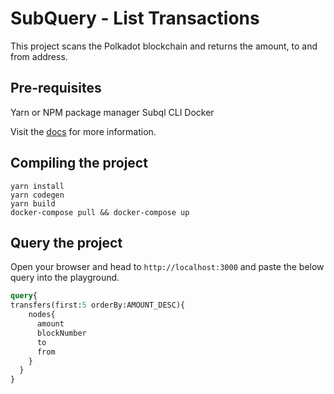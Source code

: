# SubQuery - List Transactions

This project scans the Polkadot blockchain and returns the amount, to and from address. 

## Pre-requisites

Yarn or NPM package manager
Subql CLI
Docker

Visit the [docs](https://doc.subquery.network/quickstart/helloworld-localhost.html#pre-requisites) for more information.

## Compiling the project

```
yarn install
yarn codegen
yarn build
docker-compose pull && docker-compose up
```

## Query the project

Open your browser and head to `http://localhost:3000` and paste the below query into the playground.

````graphql
query{
transfers(first:5 orderBy:AMOUNT_DESC){
    nodes{
      amount
      blockNumber
      to
      from
    }
  }
}
````
